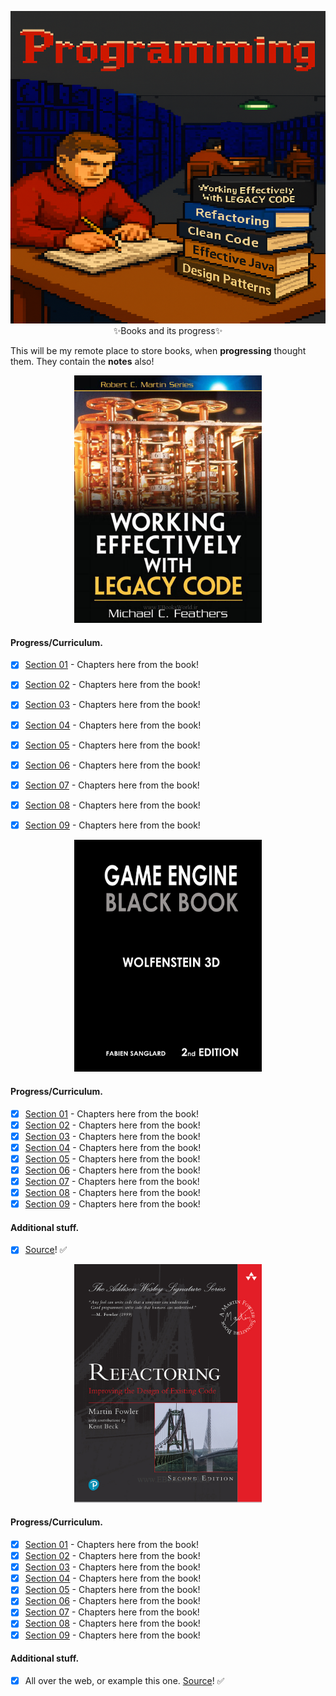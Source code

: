 <p align="center">
    <img id="studying" src="picture2.png" style="height: 500px; width: 800px;">
  <text>✨Books and its progress✨</text>
</p>

 This will be my remote place to store books, when **progressing** thought them. They contain the **notes** also!

<p align="center">
    <img id="working effectively with legacy code" src="legacyCodePic.PNG" style=" width: 300px;">
</p>

#### Progress/Curriculum.

- [x] [Section 01](#) - Chapters here from the book!
- [x] [Section 02](#) - Chapters here from the book!
- [x] [Section 03](#) - Chapters here from the book!
- [x] [Section 04](#) - Chapters here from the book!
- [x] [Section 05](#) - Chapters here from the book!
- [x] [Section 06](#) - Chapters here from the book!
- [x] [Section 07](#) - Chapters here from the book!
- [x] [Section 08](#) - Chapters here from the book!
- [x] [Section 09](#) - Chapters here from the book!



<p align="center">
    <img id="wolfenstein 3d" src="wolfenstein3dBook.png" style=" width: 300px;">
</p>

#### Progress/Curriculum.

- [x] [Section 01](#) - Chapters here from the book!
- [x] [Section 02](#) - Chapters here from the book!
- [x] [Section 03](#) - Chapters here from the book!
- [x] [Section 04](#) - Chapters here from the book!
- [x] [Section 05](#) - Chapters here from the book!
- [x] [Section 06](#) - Chapters here from the book!
- [x] [Section 07](#) - Chapters here from the book!
- [x] [Section 08](#) - Chapters here from the book!
- [x] [Section 09](#) - Chapters here from the book!

#### Additional stuff.

- [x] [Source](https://fabiensanglard.net/gebbwolf3d/)! ✅

<p align="center">
    <img id="reftoring" src="refactoringBook.PNG" style=" width: 300px;">
</p>

#### Progress/Curriculum.

- [x] [Section 01](#) - Chapters here from the book!
- [x] [Section 02](#) - Chapters here from the book!
- [x] [Section 03](#) - Chapters here from the book!
- [x] [Section 04](#) - Chapters here from the book!
- [x] [Section 05](#) - Chapters here from the book!
- [x] [Section 06](#) - Chapters here from the book!
- [x] [Section 07](#) - Chapters here from the book!
- [x] [Section 08](#) - Chapters here from the book!
- [x] [Section 09](#) - Chapters here from the book!

#### Additional stuff.

- [x] All over the web, or example this one. [Source](https://www.google.com/url?sa=t&source=web&rct=j&opi=89978449&url=https://dl.ebooksworld.ir/motoman/Refactoring.Improving.the.Design.of.Existing.Code.2nd.edition.www.EBooksWorld.ir.pdf&ved=2ahUKEwjuv8259I-QAxXHCRAIHQBzCUIQFnoECBQQAQ&usg=AOvVaw1MLThxPyH9Jrcnf3HYC7he)! ✅

